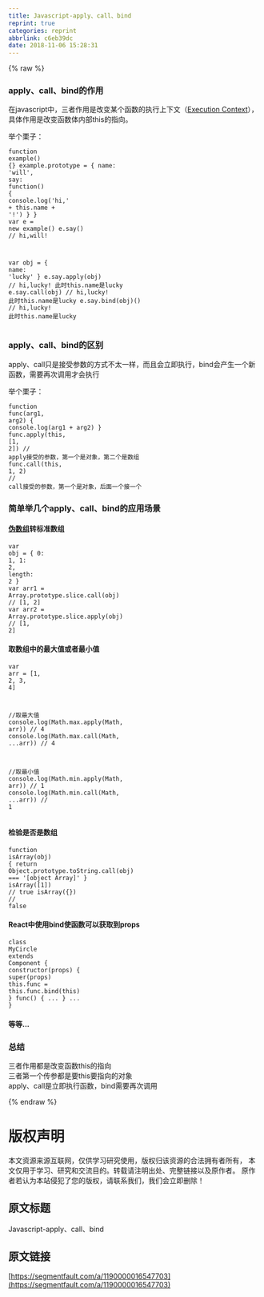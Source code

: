 ```yaml
---
title: Javascript-apply、call、bind
reprint: true
categories: reprint
abbrlink: c6eb39dc
date: 2018-11-06 15:28:31
---
```


{% raw %}
<h3 id="articleHeader0">apply&#x3001;call&#x3001;bind&#x7684;&#x4F5C;&#x7528;</h3><p>&#x5728;javascript&#x4E2D;&#xFF0C;&#x4E09;&#x8005;&#x4F5C;&#x7528;&#x662F;&#x6539;&#x53D8;&#x67D0;&#x4E2A;&#x51FD;&#x6570;&#x7684;&#x6267;&#x884C;&#x4E0A;&#x4E0B;&#x6587;&#xFF08;<a href="https://www.ecma-international.org/ecma-262/5.1/#sec-10.3" rel="nofollow noreferrer" target="_blank">Execution Context</a>&#xFF09;&#xFF0C;&#x5177;&#x4F53;&#x4F5C;&#x7528;&#x662F;&#x6539;&#x53D8;&#x51FD;&#x6570;&#x4F53;&#x5185;&#x90E8;this&#x7684;&#x6307;&#x5411;&#x3002;</p><p>&#x4E3E;&#x4E2A;&#x6817;&#x5B50;&#xFF1A;</p><div class="widget-codetool" style="display:none"><div class="widget-codetool--inner"><span class="selectCode code-tool" data-toggle="tooltip" data-placement="top" title="" data-original-title="&#x5168;&#x9009;"></span> <span type="button" class="copyCode code-tool" data-toggle="tooltip" data-placement="top" data-clipboard-text="function example() {}
example.prototype = {
    name: &apos;will&apos;,
    say: function() {
        console.log(&apos;hi,&apos; + this.name + &apos;!&apos;)
    }
}
var e = new example()
e.say() // hi,will!

var obj = {
    name: &apos;lucky&apos;
}
e.say.apply(obj) // hi,lucky! &#x6B64;&#x65F6;this.name&#x662F;lucky
e.say.call(obj) // hi,lucky! &#x6B64;&#x65F6;this.name&#x662F;lucky
e.say.bind(obj)() // hi,lucky! &#x6B64;&#x65F6;this.name&#x662F;lucky" title="" data-original-title="&#x590D;&#x5236;"></span> <span type="button" class="saveToNote code-tool" data-toggle="tooltip" data-placement="top" title="" data-original-title="&#x653E;&#x8FDB;&#x7B14;&#x8BB0;"></span></div></div><pre class="javascript hljs"><code class="javascript"><span class="hljs-function"><span class="hljs-keyword">function</span> <span class="hljs-title">example</span>(<span class="hljs-params"></span>) </span>{}
example.prototype = {
    <span class="hljs-attr">name</span>: <span class="hljs-string">&apos;will&apos;</span>,
    <span class="hljs-attr">say</span>: <span class="hljs-function"><span class="hljs-keyword">function</span>(<span class="hljs-params"></span>) </span>{
        <span class="hljs-built_in">console</span>.log(<span class="hljs-string">&apos;hi,&apos;</span> + <span class="hljs-keyword">this</span>.name + <span class="hljs-string">&apos;!&apos;</span>)
    }
}
<span class="hljs-keyword">var</span> e = <span class="hljs-keyword">new</span> example()
e.say() <span class="hljs-comment">// hi,will!</span>

<span class="hljs-keyword">var</span> obj = {
    <span class="hljs-attr">name</span>: <span class="hljs-string">&apos;lucky&apos;</span>
}
e.say.apply(obj) <span class="hljs-comment">// hi,lucky! &#x6B64;&#x65F6;this.name&#x662F;lucky</span>
e.say.call(obj) <span class="hljs-comment">// hi,lucky! &#x6B64;&#x65F6;this.name&#x662F;lucky</span>
e.say.bind(obj)() <span class="hljs-comment">// hi,lucky! &#x6B64;&#x65F6;this.name&#x662F;lucky</span></code></pre><h3 id="articleHeader1">apply&#x3001;call&#x3001;bind&#x7684;&#x533A;&#x522B;</h3><p>apply&#x3001;call&#x53EA;&#x662F;&#x63A5;&#x53D7;&#x53C2;&#x6570;&#x7684;&#x65B9;&#x5F0F;&#x4E0D;&#x592A;&#x4E00;&#x6837;&#xFF0C;&#x800C;&#x4E14;&#x4F1A;&#x7ACB;&#x5373;&#x6267;&#x884C;&#xFF0C;bind&#x4F1A;&#x4EA7;&#x751F;&#x4E00;&#x4E2A;&#x65B0;&#x51FD;&#x6570;&#xFF0C;&#x9700;&#x8981;&#x518D;&#x6B21;&#x8C03;&#x7528;&#x624D;&#x4F1A;&#x6267;&#x884C;</p><p>&#x4E3E;&#x4E2A;&#x6817;&#x5B50;&#xFF1A;</p><div class="widget-codetool" style="display:none"><div class="widget-codetool--inner"><span class="selectCode code-tool" data-toggle="tooltip" data-placement="top" title="" data-original-title="&#x5168;&#x9009;"></span> <span type="button" class="copyCode code-tool" data-toggle="tooltip" data-placement="top" data-clipboard-text="function func(arg1, arg2) {
    console.log(arg1 + arg2)
}
func.apply(this, [1, 2]) // apply&#x63A5;&#x53D7;&#x7684;&#x53C2;&#x6570;&#xFF0C;&#x7B2C;&#x4E00;&#x4E2A;&#x662F;&#x5BF9;&#x8C61;&#xFF0C;&#x7B2C;&#x4E8C;&#x4E2A;&#x662F;&#x6570;&#x7EC4;
func.call(this, 1, 2) // call&#x63A5;&#x53D7;&#x7684;&#x53C2;&#x6570;&#xFF0C;&#x7B2C;&#x4E00;&#x4E2A;&#x662F;&#x5BF9;&#x8C61;&#xFF0C;&#x540E;&#x9762;&#x4E00;&#x4E2A;&#x63A5;&#x4E00;&#x4E2A;" title="" data-original-title="&#x590D;&#x5236;"></span> <span type="button" class="saveToNote code-tool" data-toggle="tooltip" data-placement="top" title="" data-original-title="&#x653E;&#x8FDB;&#x7B14;&#x8BB0;"></span></div></div><pre class="javascript hljs"><code class="javascript"><span class="hljs-function"><span class="hljs-keyword">function</span> <span class="hljs-title">func</span>(<span class="hljs-params">arg1, arg2</span>) </span>{
    <span class="hljs-built_in">console</span>.log(arg1 + arg2)
}
func.apply(<span class="hljs-keyword">this</span>, [<span class="hljs-number">1</span>, <span class="hljs-number">2</span>]) <span class="hljs-comment">// apply&#x63A5;&#x53D7;&#x7684;&#x53C2;&#x6570;&#xFF0C;&#x7B2C;&#x4E00;&#x4E2A;&#x662F;&#x5BF9;&#x8C61;&#xFF0C;&#x7B2C;&#x4E8C;&#x4E2A;&#x662F;&#x6570;&#x7EC4;</span>
func.call(<span class="hljs-keyword">this</span>, <span class="hljs-number">1</span>, <span class="hljs-number">2</span>) <span class="hljs-comment">// call&#x63A5;&#x53D7;&#x7684;&#x53C2;&#x6570;&#xFF0C;&#x7B2C;&#x4E00;&#x4E2A;&#x662F;&#x5BF9;&#x8C61;&#xFF0C;&#x540E;&#x9762;&#x4E00;&#x4E2A;&#x63A5;&#x4E00;&#x4E2A;</span></code></pre><h3 id="articleHeader2">&#x7B80;&#x5355;&#x4E3E;&#x51E0;&#x4E2A;apply&#x3001;call&#x3001;bind&#x7684;&#x5E94;&#x7528;&#x573A;&#x666F;</h3><h4><a href="http://tongxu.tech/2018/09/27/Javascript-%E4%BC%AA%E6%95%B0%E7%BB%84/" rel="nofollow noreferrer" target="_blank">&#x4F2A;&#x6570;&#x7EC4;</a>&#x8F6C;&#x6807;&#x51C6;&#x6570;&#x7EC4;</h4><div class="widget-codetool" style="display:none"><div class="widget-codetool--inner"><span class="selectCode code-tool" data-toggle="tooltip" data-placement="top" title="" data-original-title="&#x5168;&#x9009;"></span> <span type="button" class="copyCode code-tool" data-toggle="tooltip" data-placement="top" data-clipboard-text="var obj = {
    0: 1,
    1: 2,
    length: 2
}
var arr1 = Array.prototype.slice.call(obj) // [1, 2]
var arr2 = Array.prototype.slice.apply(obj) // [1, 2]" title="" data-original-title="&#x590D;&#x5236;"></span> <span type="button" class="saveToNote code-tool" data-toggle="tooltip" data-placement="top" title="" data-original-title="&#x653E;&#x8FDB;&#x7B14;&#x8BB0;"></span></div></div><pre class="javascript hljs"><code class="javascript"><span class="hljs-keyword">var</span> obj = {
    <span class="hljs-number">0</span>: <span class="hljs-number">1</span>,
    <span class="hljs-number">1</span>: <span class="hljs-number">2</span>,
    <span class="hljs-attr">length</span>: <span class="hljs-number">2</span>
}
<span class="hljs-keyword">var</span> arr1 = <span class="hljs-built_in">Array</span>.prototype.slice.call(obj) <span class="hljs-comment">// [1, 2]</span>
<span class="hljs-keyword">var</span> arr2 = <span class="hljs-built_in">Array</span>.prototype.slice.apply(obj) <span class="hljs-comment">// [1, 2]</span></code></pre><h4>&#x53D6;&#x6570;&#x7EC4;&#x4E2D;&#x7684;&#x6700;&#x5927;&#x503C;&#x6216;&#x8005;&#x6700;&#x5C0F;&#x503C;</h4><div class="widget-codetool" style="display:none"><div class="widget-codetool--inner"><span class="selectCode code-tool" data-toggle="tooltip" data-placement="top" title="" data-original-title="&#x5168;&#x9009;"></span> <span type="button" class="copyCode code-tool" data-toggle="tooltip" data-placement="top" data-clipboard-text="var arr = [1, 2, 3, 4]

//&#x53D6;&#x6700;&#x5927;&#x503C;
console.log(Math.max.apply(Math, arr)) // 4
console.log(Math.max.call(Math, ...arr)) // 4

//&#x53D6;&#x6700;&#x5C0F;&#x503C;
console.log(Math.min.apply(Math, arr)) // 1
console.log(Math.min.call(Math, ...arr)) // 1" title="" data-original-title="&#x590D;&#x5236;"></span> <span type="button" class="saveToNote code-tool" data-toggle="tooltip" data-placement="top" title="" data-original-title="&#x653E;&#x8FDB;&#x7B14;&#x8BB0;"></span></div></div><pre class="javascript hljs"><code class="javascript"><span class="hljs-keyword">var</span> arr = [<span class="hljs-number">1</span>, <span class="hljs-number">2</span>, <span class="hljs-number">3</span>, <span class="hljs-number">4</span>]

<span class="hljs-comment">//&#x53D6;&#x6700;&#x5927;&#x503C;</span>
<span class="hljs-built_in">console</span>.log(<span class="hljs-built_in">Math</span>.max.apply(<span class="hljs-built_in">Math</span>, arr)) <span class="hljs-comment">// 4</span>
<span class="hljs-built_in">console</span>.log(<span class="hljs-built_in">Math</span>.max.call(<span class="hljs-built_in">Math</span>, ...arr)) <span class="hljs-comment">// 4</span>

<span class="hljs-comment">//&#x53D6;&#x6700;&#x5C0F;&#x503C;</span>
<span class="hljs-built_in">console</span>.log(<span class="hljs-built_in">Math</span>.min.apply(<span class="hljs-built_in">Math</span>, arr)) <span class="hljs-comment">// 1</span>
<span class="hljs-built_in">console</span>.log(<span class="hljs-built_in">Math</span>.min.call(<span class="hljs-built_in">Math</span>, ...arr)) <span class="hljs-comment">// 1</span></code></pre><h4>&#x68C0;&#x9A8C;&#x662F;&#x5426;&#x662F;&#x6570;&#x7EC4;</h4><div class="widget-codetool" style="display:none"><div class="widget-codetool--inner"><span class="selectCode code-tool" data-toggle="tooltip" data-placement="top" title="" data-original-title="&#x5168;&#x9009;"></span> <span type="button" class="copyCode code-tool" data-toggle="tooltip" data-placement="top" data-clipboard-text="function isArray(obj) {
    return Object.prototype.toString.call(obj) === &apos;[object Array]&apos;
}
isArray([1]) // true
isArray({}) // false" title="" data-original-title="&#x590D;&#x5236;"></span> <span type="button" class="saveToNote code-tool" data-toggle="tooltip" data-placement="top" title="" data-original-title="&#x653E;&#x8FDB;&#x7B14;&#x8BB0;"></span></div></div><pre class="javascript hljs"><code class="javascript"><span class="hljs-function"><span class="hljs-keyword">function</span> <span class="hljs-title">isArray</span>(<span class="hljs-params">obj</span>) </span>{
    <span class="hljs-keyword">return</span> <span class="hljs-built_in">Object</span>.prototype.toString.call(obj) === <span class="hljs-string">&apos;[object Array]&apos;</span>
}
isArray([<span class="hljs-number">1</span>]) <span class="hljs-comment">// true</span>
isArray({}) <span class="hljs-comment">// false</span></code></pre><h4>React&#x4E2D;&#x4F7F;&#x7528;bind&#x4F7F;&#x51FD;&#x6570;&#x53EF;&#x4EE5;&#x83B7;&#x53D6;&#x5230;props</h4><div class="widget-codetool" style="display:none"><div class="widget-codetool--inner"><span class="selectCode code-tool" data-toggle="tooltip" data-placement="top" title="" data-original-title="&#x5168;&#x9009;"></span> <span type="button" class="copyCode code-tool" data-toggle="tooltip" data-placement="top" data-clipboard-text="class MyCircle extends Component {
    constructor(props) {
        super(props)
        this.func = this.func.bind(this)
    }
    func() {
        ...
    }
    ...
}" title="" data-original-title="&#x590D;&#x5236;"></span> <span type="button" class="saveToNote code-tool" data-toggle="tooltip" data-placement="top" title="" data-original-title="&#x653E;&#x8FDB;&#x7B14;&#x8BB0;"></span></div></div><pre class="javascript hljs"><code class="javascript"><span class="hljs-class"><span class="hljs-keyword">class</span> <span class="hljs-title">MyCircle</span> <span class="hljs-keyword">extends</span> <span class="hljs-title">Component</span> </span>{
    <span class="hljs-keyword">constructor</span>(props) {
        <span class="hljs-keyword">super</span>(props)
        <span class="hljs-keyword">this</span>.func = <span class="hljs-keyword">this</span>.func.bind(<span class="hljs-keyword">this</span>)
    }
    func() {
        ...
    }
    ...
}</code></pre><h4>&#x7B49;&#x7B49;...</h4><h3 id="articleHeader3">&#x603B;&#x7ED3;</h3><p>&#x4E09;&#x8005;&#x4F5C;&#x7528;&#x90FD;&#x662F;&#x6539;&#x53D8;&#x51FD;&#x6570;this&#x7684;&#x6307;&#x5411;<br>&#x4E09;&#x8005;&#x7B2C;&#x4E00;&#x4E2A;&#x4F20;&#x53C2;&#x90FD;&#x662F;&#x8981;this&#x8981;&#x6307;&#x5411;&#x7684;&#x5BF9;&#x8C61;<br>apply&#x3001;call&#x662F;&#x7ACB;&#x5373;&#x6267;&#x884C;&#x51FD;&#x6570;&#xFF0C;bind&#x9700;&#x8981;&#x518D;&#x6B21;&#x8C03;&#x7528;</p>
{% endraw %}

# 版权声明
本文资源来源互联网，仅供学习研究使用，版权归该资源的合法拥有者所有，
本文仅用于学习、研究和交流目的。转载请注明出处、完整链接以及原作者。
原作者若认为本站侵犯了您的版权，请联系我们，我们会立即删除！

## 原文标题
Javascript-apply、call、bind

## 原文链接
[https://segmentfault.com/a/1190000016547703](https://segmentfault.com/a/1190000016547703)

